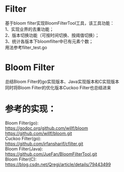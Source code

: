 # Filter
基于bloom filter实现BloomFilterTool工具，该工具功能：      
1、实现业界的去重功能；                       
2、版本切换功能（可按时间切换、按阈值切换）；          
3、统计各版本下bloomfilter中已有元素个数；           
用法参考filter_test.go         

# Bloom Filter
总结Bloom Filter的go实现版本、Java实现版本和C实现版本            
同时将Bloom Filter的优化版本Cuckoo Filter也总结进来


# 参考的实现：
Bloom Filter(go):   
   	https://godoc.org/github.com/willf/bloom   
   	https://github.com/willf/bloom.git         
Cuckoo Filter(go):   
   	https://github.com/irfansharif/cfilter.git      
Bloom Filter(Java):   
   	https://github.com/JueFan/BloomFilterTool.git     
Bloom Filter(C):   
   	https://blog.csdn.net/Qregi/article/details/79443499
